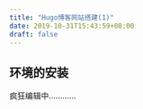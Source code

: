 ```yaml
---
title: "Hugo博客网站搭建(1)"
date: 2019-10-31T15:43:59+08:00
draft: false
---
```

## 环境的安装



疯狂编辑中............
